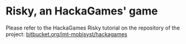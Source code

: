 # Risky, an HackaGames' game

Please refer to the HackaGames Risky tutorial on the repository of the project: [bitbucket.org/imt-mobisyst/hackagames](https://bitbucket.org/imt-mobisyst/hackagames/src/master/doc/tuto-game-risky.md)
